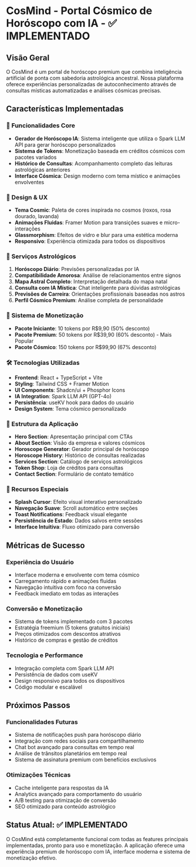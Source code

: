 # CosMind - Portal Cósmico de Horóscopo com IA - ✅ IMPLEMENTADO

## Visão Geral

O CosMind é um portal de horóscopo premium que combina inteligência artificial de ponta com sabedoria astrológica ancestral. Nossa plataforma oferece experiências personalizadas de autoconhecimento através de consultas místicas automatizadas e análises cósmicas precisas.

## Características Implementadas

### 🌟 Funcionalidades Core
- **Gerador de Horóscopo IA**: Sistema inteligente que utiliza o Spark LLM API para gerar horóscopo personalizados
- **Sistema de Tokens**: Monetização baseada em créditos cósmicos com pacotes variados
- **Histórico de Consultas**: Acompanhamento completo das leituras astrológicas anteriores
- **Interface Cósmica**: Design moderno com tema místico e animações envolventes

### 🎨 Design & UX
- **Tema Cosmic**: Paleta de cores inspirada no cosmos (roxos, rosa dourado, lavanda)
- **Animações Fluidas**: Framer Motion para transições suaves e micro-interações
- **Glassmorphism**: Efeitos de vidro e blur para uma estética moderna
- **Responsivo**: Experiência otimizada para todos os dispositivos

### 🔮 Serviços Astrológicos
1. **Horóscopo Diário**: Previsões personalizadas por IA
2. **Compatibilidade Amorosa**: Análise de relacionamentos entre signos
3. **Mapa Astral Completo**: Interpretação detalhada do mapa natal
4. **Consulta com IA Mística**: Chat inteligente para dúvidas astrológicas
5. **Previsões de Carreira**: Orientações profissionais baseadas nos astros
6. **Perfil Cósmico Premium**: Análise completa de personalidade

### 💫 Sistema de Monetização
- **Pacote Iniciante**: 10 tokens por R$9,90 (50% desconto)
- **Pacote Premium**: 50 tokens por R$39,90 (60% desconto) - Mais Popular
- **Pacote Cósmico**: 150 tokens por R$99,90 (67% desconto)

### 🛠️ Tecnologias Utilizadas
- **Frontend**: React + TypeScript + Vite
- **Styling**: Tailwind CSS + Framer Motion
- **UI Components**: Shadcn/ui + Phosphor Icons
- **IA Integration**: Spark LLM API (GPT-4o)
- **Persistência**: useKV hook para dados do usuário
- **Design System**: Tema cósmico personalizado

### 📱 Estrutura da Aplicação
- **Hero Section**: Apresentação principal com CTAs
- **About Section**: Visão da empresa e valores cósmicos
- **Horoscope Generator**: Gerador principal de horóscopo
- **Horoscope History**: Histórico de consultas realizadas
- **Services Section**: Catálogo de serviços astrológicos
- **Token Shop**: Loja de créditos para consultas
- **Contact Section**: Formulário de contato temático

### 🌙 Recursos Especiais
- **Splash Cursor**: Efeito visual interativo personalizado
- **Navegação Suave**: Scroll automático entre seções
- **Toast Notifications**: Feedback visual elegante
- **Persistência de Estado**: Dados salvos entre sessões
- **Interface Intuitiva**: Fluxo otimizado para conversão

## Métricas de Sucesso

### Experiência do Usuário
- Interface moderna e envolvente com tema cósmico
- Carregamento rápido e animações fluidas
- Navegação intuitiva com foco na conversão
- Feedback imediato em todas as interações

### Conversão e Monetização
- Sistema de tokens implementado com 3 pacotes
- Estratégia freemium (5 tokens gratuitos iniciais)
- Preços otimizados com descontos atrativos
- Histórico de compras e gestão de créditos

### Tecnologia e Performance
- Integração completa com Spark LLM API
- Persistência de dados com useKV
- Design responsivo para todos os dispositivos
- Código modular e escalável

## Próximos Passos

### Funcionalidades Futuras
- Sistema de notificações push para horóscopo diário
- Integração com redes sociais para compartilhamento
- Chat bot avançado para consultas em tempo real
- Análise de trânsitos planetários em tempo real
- Sistema de assinatura premium com benefícios exclusivos

### Otimizações Técnicas
- Cache inteligente para respostas da IA
- Analytics avançado para comportamento do usuário
- A/B testing para otimização de conversão
- SEO otimizado para conteúdo astrológico

## Status Atual: ✅ IMPLEMENTADO

O CosMind está completamente funcional com todas as features principais implementadas, pronto para uso e monetização. A aplicação oferece uma experiência premium de horóscopo com IA, interface moderna e sistema de monetização efetivo.